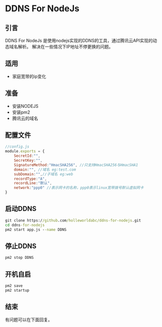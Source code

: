 # DDNS For NodeJs

## 引言
DDNS For NodeJs 是使用nodejs实现的DDNS的工具，通过腾讯云API实现的动态域名解析。
解决在一些情况下IP地址不停更换的问题。

## 适用
- 家庭宽带的ip变化

## 准备
- 安装NODEJS
- 安装pm2
- 腾讯云的域名

## 配置文件

```js
//config.js
module.exports = {
    SecretId:"",
    SecretKey:"",
    SignatureMethod:"HmacSHA256", //只支持HmacSHA256与HmacSHA1
    domain:"", //域名 eg:test.com
    subDomain:"",//子域名 eg:web
    recordType:"A",
    recordLine:"默认",
    network:"ppp0" //表示网卡的名称，ppp0表示linux宽带拨号默认虚拟网卡
}
```

## 启动DDNS
```cmd
git clone https://github.com/holleworldabc/ddns-for-nodejs.git
cd ddns-for-nodejs
pm2 start app.js --name DDNS
```

## 停止DDNS
```cmd
pm2 stop DDNS
```
## 开机自启
```cmd
pm2 save
pm2 startup
```

## 结束
有问题可以在下面回复。